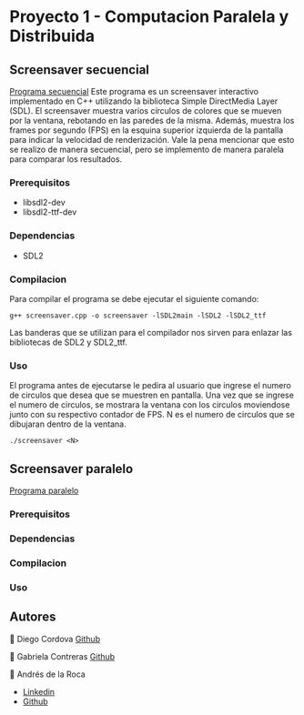 # Proyecto 1 - Computacion Paralela y Distribuida


## Screensaver secuencial
[Programa secuencial](screensaver.cpp)
Este programa es un screensaver interactivo implementado en C++ utilizando la biblioteca Simple DirectMedia Layer (SDL). El screensaver muestra varios círculos de colores que se mueven por la ventana, rebotando en las paredes de la misma. Además, muestra los frames por segundo (FPS) en la esquina superior izquierda de la pantalla para indicar la velocidad de renderización. Vale la pena mencionar que esto se realizo de manera secuencial, pero se implemento de manera paralela para comparar los resultados.

### Prerequisitos
- libsdl2-dev
- libsdl2-ttf-dev

### Dependencias
- SDL2

### Compilacion
Para compilar el programa se debe ejecutar el siguiente comando:
```
g++ screensaver.cpp -o screensaver -lSDL2main -lSDL2 -lSDL2_ttf
```
Las banderas que se utilizan para el compilador nos sirven para enlazar las bibliotecas de SDL2 y SDL2_ttf.

### Uso
El programa antes de ejecutarse le pedira al usuario que ingrese el numero de circulos que desea que se muestren en pantalla. Una vez que se ingrese el numero de circulos, se mostrara la ventana con los circulos moviendose junto con su respectivo contador de FPS.
N es el numero de circulos que se dibujaran dentro de la ventana.
```
./screensaver <N>
```

## Screensaver paralelo
[Programa paralelo]()

### Prerequisitos

### Dependencias

### Compilacion

### Uso


## Autores
👤 Diego Cordova
<a href= "https://github.com/Diego-CB">Github</a>

👤 Gabriela Contreras
<a href="https://github.com/Paola-Contreras">Github</a>

👤 Andrés de la Roca  
- <a href = "https://www.linkedin.com/in/andr%C3%A8s-de-la-roca-pineda-10a40319b/">Linkedin</a>  
- <a href="https://github.com/andresdlRoca">Github</a>